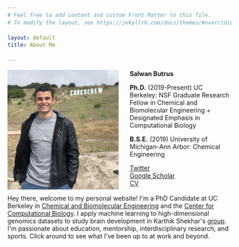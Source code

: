 ```yaml
---
# Feel free to add content and custom Front Matter to this file.
# To modify the layout, see https://jekyllrb.com/docs/themes/#overriding-theme-defaults

layout: default
title: About Me

---
```

<img src="/images/IMG_1149.jpg" alt="Headshot" style="float:left;padding-right:25px;width:250px;height:auto;">

**Salwan Butrus**

**Ph.D.** (2019-Present) UC Berkeley: NSF Graduate Research Fellow in Chemical and Biomolecular Engineering + Designated Emphasis in Computational Biology 

**B.S.E.** (2019) University of Michigan-Ann Arbor: Chemical Engineering

[Twitter](https://twitter.com/salwan_butrus)<br>
[Google Scholar](https://scholar.google.com/citations?user=KeJps5YAAAAJ&hl=en)<br>
[CV](/files/ButrusSalwanCVApril2022.pdf)
<br><br>
Hey there, welcome to my personal website! I'm a PhD Candidate at UC Berkeley in [Chemical and Biomolecular Engineering](https://chemistry.berkeley.edu/cbe) and the [Center for Computational Biology](https://ccb.berkeley.edu/). I apply machine learning to high-dimensional genomics datasets to study brain development in Karthik Shekhar's [group](https://www.shekharlab.net/). I'm passionate about education, mentorship, interdisciplinary research, and sports. Click around to see what I've been up to at work and beyond.   

